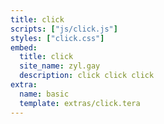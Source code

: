 ```yaml
---
title: click
scripts: ["js/click.js"]
styles: ["click.css"]
embed:
  title: click
  site_name: zyl.gay
  description: click click click
extra:
  name: basic
  template: extras/click.tera
---
```

